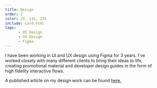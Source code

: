 ```yaml
---
title: Design
order: 2
color: 23, 131, 231
include: card.html
tags:
      - UI Design
      - UX Design
      - Figma
---
```

I have been working in UI and UX design using Figma for 3 years. I've worked closely with many different clients to bring their ideas to life, creating promotional material and developer design guides in the form of high fidelity interactive flows.

A published article on my design work can be found [here.](https://www.agcc.co.uk/blog-article/user-experience-how-to-make-it-a-tool-of-your-trade)
